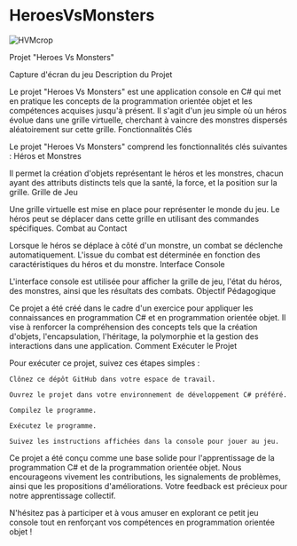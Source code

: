 # HeroesVsMonsters

![HVMcrop](https://github.com/AntoTilm/HeroesVsMonsters/assets/119782635/80891283-6cf2-44dd-8bab-3c42c3fd24ed)

Projet "Heroes Vs Monsters"

Capture d'écran du jeu
Description du Projet

Le projet "Heroes Vs Monsters" est une application console en C# qui met en pratique les concepts de la programmation orientée objet et les compétences acquises jusqu'à présent. Il s'agit d'un jeu simple où un héros évolue dans une grille virtuelle, cherchant à vaincre des monstres dispersés aléatoirement sur cette grille.
Fonctionnalités Clés

Le projet "Heroes Vs Monsters" comprend les fonctionnalités clés suivantes :
Héros et Monstres

Il permet la création d'objets représentant le héros et les monstres, chacun ayant des attributs distincts tels que la santé, la force, et la position sur la grille.
Grille de Jeu

Une grille virtuelle est mise en place pour représenter le monde du jeu. Le héros peut se déplacer dans cette grille en utilisant des commandes spécifiques.
Combat au Contact

Lorsque le héros se déplace à côté d'un monstre, un combat se déclenche automatiquement. L'issue du combat est déterminée en fonction des caractéristiques du héros et du monstre.
Interface Console

L'interface console est utilisée pour afficher la grille de jeu, l'état du héros, des monstres, ainsi que les résultats des combats.
Objectif Pédagogique

Ce projet a été créé dans le cadre d'un exercice pour appliquer les connaissances en programmation C# et en programmation orientée objet. Il vise à renforcer la compréhension des concepts tels que la création d'objets, l'encapsulation, l'héritage, la polymorphie et la gestion des interactions dans une application.
Comment Exécuter le Projet

Pour exécuter ce projet, suivez ces étapes simples :

    Clônez ce dépôt GitHub dans votre espace de travail.

    Ouvrez le projet dans votre environnement de développement C# préféré.

    Compilez le programme.

    Exécutez le programme.

    Suivez les instructions affichées dans la console pour jouer au jeu.

Ce projet a été conçu comme une base solide pour l'apprentissage de la programmation C# et de la programmation orientée objet. Nous encourageons vivement les contributions, les signalements de problèmes, ainsi que les propositions d'améliorations. Votre feedback est précieux pour notre apprentissage collectif.

N'hésitez pas à participer et à vous amuser en explorant ce petit jeu console tout en renforçant vos compétences en programmation orientée objet !
